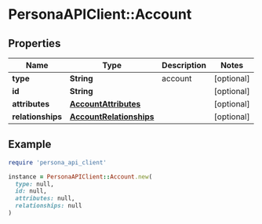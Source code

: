 # PersonaAPIClient::Account

## Properties

| Name | Type | Description | Notes |
| ---- | ---- | ----------- | ----- |
| **type** | **String** | account | [optional] |
| **id** | **String** |  | [optional] |
| **attributes** | [**AccountAttributes**](AccountAttributes.md) |  | [optional] |
| **relationships** | [**AccountRelationships**](AccountRelationships.md) |  | [optional] |

## Example

```ruby
require 'persona_api_client'

instance = PersonaAPIClient::Account.new(
  type: null,
  id: null,
  attributes: null,
  relationships: null
)
```

